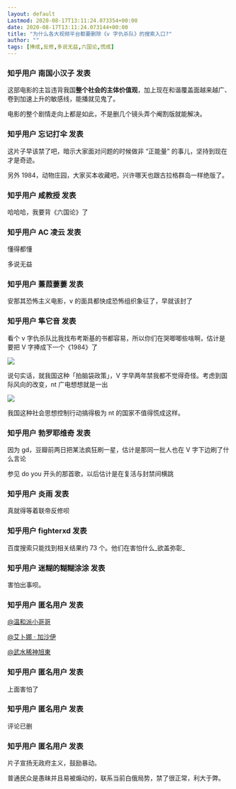 ```yaml
---
layout: default
Lastmod: 2020-08-17T13:11:24.073354+00:00
date: 2020-08-17T13:11:24.073144+00:00
title: "为什么各大视频平台都要删除《v 字仇杀队》的搜索入口?"
author: ""
tags: [捧成,反修,多说无益,六国论,慌成]
---
```



    
### 知乎用户  南国小汉子 发表
    
这部电影的主旨违背我国**整个社会的主体价值观**，加上现在和谐覆盖面越来越广、卷到加速上升的敏感线，能播就见鬼了。

电影的整个剧情走向上都是如此，不是删几个镜头弄个阉割版就能解决。
    
    
    
    
### 知乎用户 忘记打伞 发表
    
这片子早该禁了吧，暗示大家面对问题的时候做非 “正能量” 的事儿，坚持到现在才是奇迹。

另外 1984，动物庄园，大家买本收藏吧，兴许哪天也跟古拉格群岛一样绝版了。
    
    
    
    
### 知乎用户 咸教授 发表
    
哈哈哈，我要背《六国论》了
    
    
    
    
### 知乎用户  AC 凌云 发表
    
懂得都懂

多说无益
    
    
    
    
### 知乎用户 蒹葭萋萋 发表
    
安那其恐怖主义电影，v 的面具都快成恐怖组织象征了，早就该封了
    
    
    
    
### 知乎用户 隼它音 发表
    
看个 v 字仇杀队比我找布考斯基的书都容易，所以你们在哭唧唧些啥啊，估计是要把 V 字捧成下一个《1984》了



![](https://images.weserv.nl/?url=https%3A//pic1.zhimg.com/v2-0b5dbb3ca4ce0b4665a04afb27b812c8_r.jpg%3Fsource%3D1940ef5c)

说句实话，就我国这种「拍脑袋政策」，V 字早两年禁我都不觉得奇怪。考虑到国际风向的改变，nt 广电想想就是一出



![](https://images.weserv.nl/?url=https%3A//pic1.zhimg.com/v2-a10071750787d5d928bf47d8e6d3bb01_r.jpg%3Fsource%3D1940ef5c)

我国这种社会思想控制行动搞得极为 nt 的国家不值得慌成这样。
    
    
    
    
### 知乎用户 勃罗耶维奇 发表
    
因为 gd，豆瓣前两日把某法疯狂刷一星，估计是那同一批人也在 V 字下边刷了什么言论

参见 do you 开头的那首歌，以后估计是在复活与封禁间横跳
    
    
    
    
### 知乎用户 炎雨 发表
    
真就得等着联帝反修呗
    
    
    
    
### 知乎用户  fighterxd 发表
    
百度搜索只能找到相关结果约 73 个。他们在害怕什么_欲盖弥彰_
    
    
    
    
### 知乎用户 迷糊的糊糊涂涂 发表
    
害怕出事呗。
    
    
    
    
### 知乎用户 匿名用户  发表
    
[@温和派小哥哥]()

[@艾卜娜 · 加沙伊]()

[@武水稀神旭東]()
    
    
    
    
### 知乎用户 匿名用户 发表
    
上面害怕了
    
    
    
    
### 知乎用户 匿名用户 发表
    
评论已删
    
    
    
    
### 知乎用户 匿名用户 发表
    
片子宣扬无政府主义，鼓励暴动。

普通民众是愚昧并且易被煽动的，联系当前白俄局势，禁了很正常，利大于弊。
    
    
    

